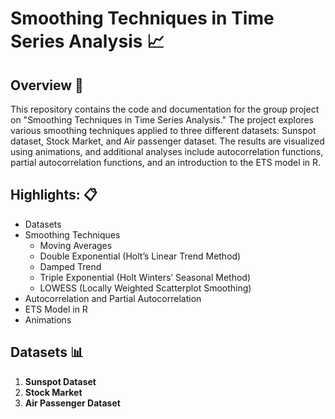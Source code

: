 # Smoothing Techniques in Time Series Analysis 📈

## Overview 🚀

This repository contains the code and documentation for the group project on "Smoothing Techniques in Time Series Analysis." The project explores various smoothing techniques applied to three different datasets: Sunspot dataset, Stock Market, and Air passenger dataset. The results are visualized using animations, and additional analyses include autocorrelation functions, partial autocorrelation functions, and an introduction to the ETS model in R.

## Highlights: 📋

- Datasets
- Smoothing Techniques
  - Moving Averages
  - Double Exponential (Holt’s Linear Trend Method)
  - Damped Trend
  - Triple Exponential (Holt Winters’ Seasonal Method)
  - LOWESS (Locally Weighted Scatterplot Smoothing)
- Autocorrelation and Partial Autocorrelation
- ETS Model in R
- Animations

## Datasets 📊

1. **Sunspot Dataset** 
2. **Stock Market** 
3. **Air Passenger Dataset** 

